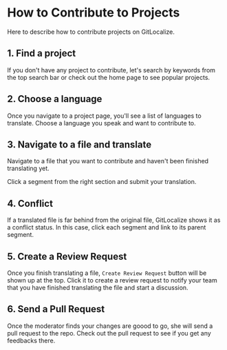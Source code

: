 # How to Contribute to Projects

Here to describe how to contribute projects on GitLocalize.

## 1. Find a project

If you don't have any project to contribute, let's search by keywords from the top search bar or check out the home page to see popular projects.

## 2. Choose a language

Once you navigate to a project page, you'll see a list of languages to translate. Choose a language you speak and want to contribute to.

## 3. Navigate to a file and translate

Navigate to a file that you want to contribute and haven't been finished translating yet.

Click a segment from the right section and submit your translation.

## 4. Conflict

If a translated file is far behind from the original file, GitLocalize shows it as a conflict status. In this case, click each segment and link to its parent segment.

## 5. Create a Review Request

Once you finish translating a file, `Create Review Request` button will be shown up at the top. Click it to create a review request to notify your team that you have finished translating the file and start a discussion.

## 6. Send a Pull Request

Once the moderator finds your changes are goood to go, she will send a pull request to the repo. Check out the pull request to see if you get any feedbacks there.
